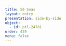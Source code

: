 ```yaml
---
title: 50 Seas
layout: entry
presentation: side-by-side
object:
  - id: ptl-24701
order: 439
menu: false
---
```

